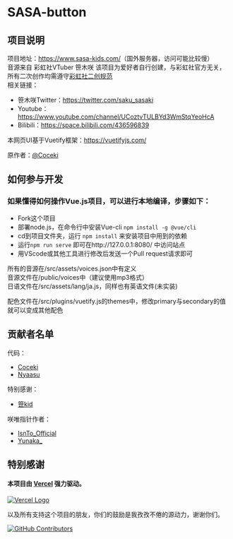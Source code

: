 # SASA-button

## 项目说明
    
项目地址：<https://www.sasa-kids.com/>（国外服务器，访问可能比较慢）  
音源来自 彩虹社VTuber 笹木咲 
该项目为爱好者自行创建，与彩虹社官方无关，所有二次创作均需遵守[彩虹社二创规范](https://event.nijisanji.app/guidelines/)  
相关链接：
* 笹木咲Twitter：<https://twitter.com/saku_sasaki> 
* Youtube：<https://www.youtube.com/channel/UCoztvTULBYd3WmStqYeoHcA>  
* Bilibili：<https://space.bilibili.com/436596839>

本网页UI基于Vuetify框架：<https://vuetifyjs.com/>  

原作者：[@Coceki](https://github.com/Coceki)

## 如何参与开发

### 如果懂得如何操作Vue.js项目，可以进行本地编译，步骤如下：
* Fork这个项目  
* 部署node.js，在命令行中安装Vue-cli `npm install -g @vue/cli`  
* cd到项目文件夹，运行 `npm install` 来安装项目中用到的依赖
* 运行`npm run serve` 即可在http://127.0.0.1:8080/ 中访问站点
* 用VScode或其他工具进行修改后发送一个Pull request请求即可

所有的音源在/src/assets/voices.json中有定义  
音源文件在/public/voices中（建议使用mp3格式）  
日语文件在/src/assets/lang/ja.js，同样也有英语文件(未实装)    

配色文件在/src/plugins/vuetify.js的themes中，修改primary与secondary的值就可以变成其他配色

## 贡献者名单
代码：  
* [Coceki](https://space.bilibili.com/11229533)  
* [Nyaasu](#)

特别感谢：  
* [笹kid](https://space.bilibili.com/2514517)

咲唯指针作者：
* [IsnTo_Official](https://space.bilibili.com/12351753)
* [Yunaka_](https://space.bilibili.com/304746)

## 特别感谢
#### 本项目由 [Vercel](https://www.vercel.com/?utm_source=vbuposc&utm_campaign=oss) 强力驱动。

[![Vercel Logo](https://cdn.jsdelivr.net/gh/paizi/vue-test/vercel.svg)](https://www.vercel.com/?utm_source=vbuposc&utm_campaign=oss)  

以及所有支持这个项目的朋友，你们的鼓励是我孜孜不倦的源动力，谢谢你们。

[![GitHub Contributors](https://contributors-img.web.app/image?repo=vbup-osc/sasa-button)](https://github.com/vbup-osc/sasa-button/graphs/contributors)
